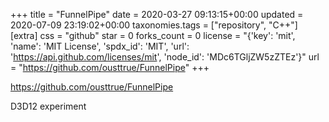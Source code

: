 +++
title = "FunnelPipe"
date = 2020-03-27 09:13:15+00:00
updated = 2020-07-09 23:19:02+00:00
taxonomies.tags = ["repository", "C++"]
[extra]
css = "github"
star = 0
forks_count = 0
license = "{'key': 'mit', 'name': 'MIT License', 'spdx_id': 'MIT', 'url': 'https://api.github.com/licenses/mit', 'node_id': 'MDc6TGljZW5zZTEz'}"
url = "https://github.com/ousttrue/FunnelPipe"
+++

<https://github.com/ousttrue/FunnelPipe>

D3D12 experiment

